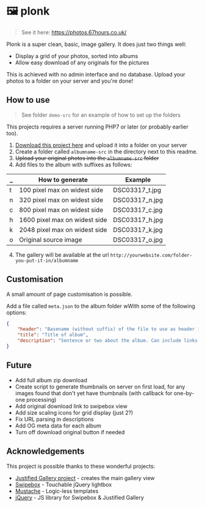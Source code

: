 # 🖼️ plonk

> See it here: https://photos.67hours.co.uk/

Plonk is a super clean, basic, image gallery.
It does just two things well: 

* Display a grid of your photos, sorted into albums
* Allow easy download of any originals for the pictures

This is achieved with no admin interface and no database. Upload your photos to a folder on your server and you're done!

## How to use

> See folder `demo-src` for an example of how to set up the folders

This projects requires a server running PHP7 or later (or probably earlier too).

1. [Download this project here](https://github.com/gcsalzburg/plonk/archive/master.zip) and upload it into a folder on your server
2. Create a folder called `albumname-src` in the directory next to this readme.
2. ~~Upload your original photos into the `albumname-src` folder~~
3. Add files to the album with suffixes as follows:

| _ | How to generate | Example |
| --- | --- | -- |
| t | 100 pixel max on widest side | DSC03317_t.jpg |
| n | 320 pixel max on widest side | DSC03317_n.jpg |
| c | 800 pixel max on widest side | DSC03317_c.jpg |
| h | 1600 pixel max on widest side | DSC03317_h.jpg |
| k | 2048 pixel max on widest side | DSC03317_k.jpg |
| o | Original source image | DSC03317_o.jpg |

4. The gallery will be available at the url `http://yourwebsite.com/folder-you-put-it-in/albumname`

## Customisation

A small amount of page customisation is possible.

Add a file called `meta.json` to the album folder wWith some of the following options:

```json
{
    "header": "Basename (without suffix) of the file to use as header image, e.g. DSC00317",
    "title": "Title of album",
    "description": "Sentence or two about the album. Can include links."
}
```

## Future

* Add full album zip download
* Create script to generate thumbnails on server on first load, for any images found that don't yet have thumbnails (with callback for one-by-one processing)
* Add original download link to swipebox view
* Add size scaling icons for grid display (just 2?)
* Fix URL parsing in descriptions
* Add OG meta data for each album
* Turn off download original button if needed

## Acknowledgements

This project is possible thanks to these wonderful projects:

* [Justified Gallery project](https://github.com/miromannino/Justified-Gallery) - creates the main gallery view
* [Swipebox](http://brutaldesign.github.io/swipebox/) - Touchable jQuery lightbox
* [Mustache](http://mustache.github.io/) - Logic-less templates
* [jQuery](http://jquery.com/) - JS library for Swipebox & Justified Gallery